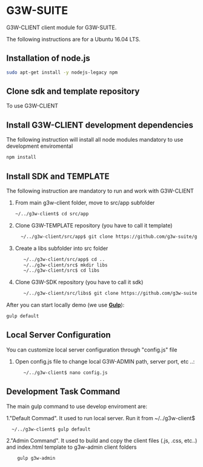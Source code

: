 # G3W-SUITE

G3W-CLIENT client module for G3W-SUITE.

The following instructions are for a Ubuntu 16.04 LTS.

## Installation of node.js 

```bash
sudo apt-get install -y nodejs-legacy npm
```

## Clone sdk and template repository

To use G3W-CLIENT 

## Install G3W-CLIENT development dependencies

The following instruction will install all node modules mandatory to use development enviromental 

```bash
npm install
```
## Install SDK and TEMPLATE

The following instruction are mandatory to run and work with G3W-CLIENT

1) From main g3w-client folder, move to src/app subfolder
   ```bash
   ~/../g3w-client$ cd src/app
   ```
2) Clone G3W-TEMPLATE repository (you have to call it template)
    ```bash
      ~/../g3w-client/src/app$ git clone https://github.com/g3w-suite/g3w-client-template-lte.git template
      ```   
3) Create a libs subfolder into src folder
   ```bash
      ~/../g3w-client/src/app$ cd ..
      ~/../g3w-client/src$ mkdir libs
      ~/../g3w-client/src$ cd libs
    ```
4) Clone G3W-SDK repository (you have to call it sdk)

    ```bash
       ~/../g3w-client/src/libs$ git clone https://github.com/g3w-suite/g3w-client-sdk.git sdk
     ```

After you can start locally demo (we use [**Gulp**](https://gulpjs.com/)):

```bash
gulp default
```

## Local Server Configuration

You can customize local server configuration through "config.js" file


1) Open config.js file to change local G3W-ADMIN path, server port, etc ..:

    ```bash
       ~/../g3w-client$ nano config.js
     ``` 

## Development Task Command

The main gulp command to use develop enviroment are:

1."Default Commad". It used to run local server. Run it from ~/../g3w-client$
 
  ```bash
    ~/../g3w-client$ gulp default
  ``` 
2."Admin Command". It used to build and copy the client files (.js, .css, etc..) and index.html template to g3w-admin client folders
  
  ```bash
      gulp g3w-admin
   ```


